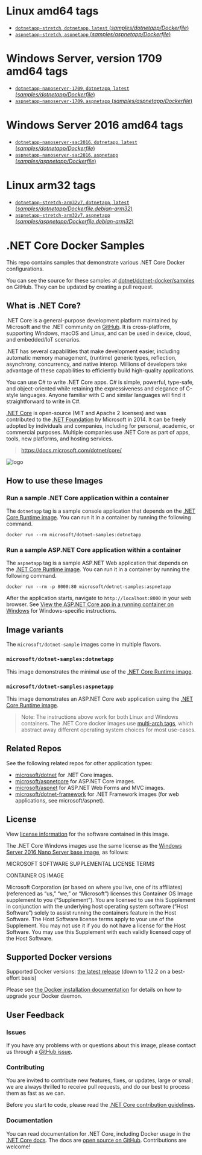 # Linux amd64 tags

- [`dotnetapp-stretch`, `dotnetapp`, `latest` (*samples/dotnetapp/Dockerfile*)](https://github.com/dotnet/dotnet-docker/blob/master/samples/dotnetapp/Dockerfile)
- [`aspnetapp-stretch`, `aspnetapp` (*samples/aspnetapp/Dockerfile*)](https://github.com/dotnet/dotnet-docker/blob/master/samples/aspnetapp/Dockerfile)

# Windows Server, version 1709 amd64 tags

- [`dotnetapp-nanoserver-1709`, `dotnetapp`, `latest` (*samples/dotnetapp/Dockerfile*)](https://github.com/dotnet/dotnet-docker/blob/master/samples/dotnetapp/Dockerfile)
- [`aspnetapp-nanoserver-1709`, `aspnetapp` (*samples/aspnetapp/Dockerfile*)](https://github.com/dotnet/dotnet-docker/blob/master/samples/aspnetapp/Dockerfile)

# Windows Server 2016 amd64 tags

- [`dotnetapp-nanoserver-sac2016`, `dotnetapp`, `latest` (*samples/dotnetapp/Dockerfile*)](https://github.com/dotnet/dotnet-docker/blob/master/samples/dotnetapp/Dockerfile)
- [`aspnetapp-nanoserver-sac2016`, `aspnetapp` (*samples/aspnetapp/Dockerfile*)](https://github.com/dotnet/dotnet-docker/blob/master/samples/aspnetapp/Dockerfile)

# Linux arm32 tags

- [`dotnetapp-stretch-arm32v7`, `dotnetapp`, `latest` (*samples/dotnetapp/Dockerfile.debian-arm32*)](https://github.com/dotnet/dotnet-docker/blob/master/samples/dotnetapp/Dockerfile.debian-arm32)
- [`aspnetapp-stretch-arm32v7`, `aspnetapp` (*samples/aspnetapp/Dockerfile.debian-arm32*)](https://github.com/dotnet/dotnet-docker/blob/master/samples/aspnetapp/Dockerfile.debian-arm32)

# .NET Core Docker Samples

This repo contains samples that demonstrate various .NET Core Docker configurations.

You can see the source for these samples at [dotnet/dotnet-docker/samples](https://github.com/dotnet/dotnet-docker/tree/master/samples/README.md) on GitHub. They can be updated by creating a pull request.

## What is .NET Core?

.NET Core is a general-purpose development platform maintained by Microsoft and the .NET community on [GitHub](https://github.com/dotnet/core). It is cross-platform, supporting Windows, macOS and Linux, and can be used in device, cloud, and embedded/IoT scenarios.

.NET has several capabilities that make development easier, including automatic memory management, (runtime) generic types, reflection, asynchrony, concurrency, and native interop. Millions of developers take advantage of these capabilities to efficiently build high-quality applications.

You can use C# to write .NET Core apps. C# is simple, powerful, type-safe, and object-oriented while retaining the expressiveness and elegance of C-style languages. Anyone familiar with C and similar languages will find it straightforward to write in C#.

[.NET Core](https://github.com/dotnet/core) is open-source (MIT and Apache 2 licenses) and was contributed to the [.NET Foundation](http://dotnetfoundation.org) by Microsoft in 2014. It can be freely adopted by individuals and companies, including for personal, academic, or commercial purposes. Multiple companies use .NET Core as part of apps, tools, new platforms, and hosting services.

> https://docs.microsoft.com/dotnet/core/

![logo](https://avatars0.githubusercontent.com/u/9141961?v=3&amp;s=100)

## How to use these Images

### Run a sample .NET Core application within a container

The `dotnetapp` tag is a sample console application that depends on the [.NET Core Runtime image](https://hub.docker.com/r/microsoft/dotnet). You can run it in a container by running the following command.

```console
docker run --rm microsoft/dotnet-samples:dotnetapp
```

### Run a sample ASP.NET Core application within a container

The `aspnetapp` tag is a sample ASP.NET Web application that depends on the [.NET Core Runtime image](https://hub.docker.com/r/microsoft/dotnet). You can run it in a container by running the following command.

```console
docker run --rm -p 8000:80 microsoft/dotnet-samples:aspnetapp
```

After the application starts, navigate to `http://localhost:8000` in your web browser. See [View the ASP.NET Core app in a running container on Windows](https://github.com/dotnet/dotnet-docker/blob/master/samples/aspnetapp/README.md#view-the-aspnet-core-app-in-a-running-container-on-windows) for Windows-specific instructions.

## Image variants

The `microsoft/dotnet-sample` images come in multiple flavors.

### `microsoft/dotnet-samples:dotnetapp`

This image demonstrates the minimal use of the [.NET Core Runtime image](https://hub.docker.com/r/microsoft/dotnet).

### `microsoft/dotnet-samples:aspnetapp`

This image demonstrates an ASP.NET Core web application using the [.NET Core Runtime image](https://hub.docker.com/r/microsoft/dotnet).

> Note: The instructions above work for both Linux and Windows containers. The .NET Core docker images use [multi-arch tags](https://github.com/dotnet/announcements/issues/14), which abstract away different operating system choices for most use-cases.

## Related Repos

See the following related repos for other application types:

- [microsoft/dotnet](https://hub.docker.com/r/microsoft/dotnet/) for .NET Core images.
- [microsoft/aspnetcore](https://hub.docker.com/r/microsoft/aspnetcore/) for ASP.NET Core images.
- [microsoft/aspnet](https://hub.docker.com/r/microsoft/aspnet/) for ASP.NET Web Forms and MVC images.
- [microsoft/dotnet-framework](https://hub.docker.com/r/microsoft/dotnet-framework/) for .NET Framework images (for web applications, see microsoft/aspnet).

## License

View [license information](https://www.microsoft.com/net/dotnet_library_license.htm) for the software contained in this image.

The .NET Core Windows images use the same license as the [Windows Server 2016 Nano Server base image](https://hub.docker.com/r/microsoft/nanoserver/), as follows:

MICROSOFT SOFTWARE SUPPLEMENTAL LICENSE TERMS

CONTAINER OS IMAGE

Microsoft Corporation (or based on where you live, one of its affiliates) (referenced as “us,” “we,” or “Microsoft”) licenses this Container OS Image supplement to you (“Supplement”). You are licensed to use this Supplement in conjunction with the underlying host operating system software (“Host Software”) solely to assist running the containers feature in the Host Software. The Host Software license terms apply to your use of the Supplement. You may not use it if you do not have a license for the Host Software. You may use this Supplement with each validly licensed copy of the Host Software.

## Supported Docker versions

Supported Docker versions: [the latest release](https://github.com/docker/docker/releases/latest) (down to 1.12.2 on a best-effort basis)

Please see [the Docker installation documentation](https://docs.docker.com/installation/) for details on how to upgrade your Docker daemon.

## User Feedback

### Issues

If you have any problems with or questions about this image, please contact us through a [GitHub issue](https://github.com/dotnet/dotnet-docker/issues).

### Contributing

You are invited to contribute new features, fixes, or updates, large or small; we are always thrilled to receive pull requests, and do our best to process them as fast as we can.

Before you start to code, please read the [.NET Core contribution guidelines](https://github.com/dotnet/coreclr/blob/master/CONTRIBUTING.md).

### Documentation

You can read documentation for .NET Core, including Docker usage in the [.NET Core docs](https://docs.microsoft.com/dotnet/articles/core/). The docs are [open source on GitHub](https://github.com/dotnet/core-docs). Contributions are welcome!
